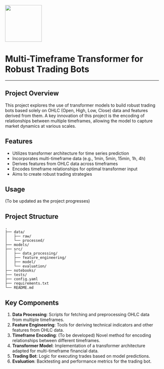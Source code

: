 <img src="https://r2cdn.perplexity.ai/pplx-full-logo-primary-dark%402x.png" class="logo" width="120"/>

# Multi-Timeframe Transformer for Robust Trading Bots

---

## Project Overview

This project explores the use of transformer models to build robust trading bots based solely on OHLC (Open, High, Low, Close) data and features derived from them. A key innovation of this project is the encoding of relationships between multiple timeframes, allowing the model to capture market dynamics at various scales.

## Features

- Utilizes transformer architecture for time series prediction
- Incorporates multi-timeframe data (e.g., 1min, 5min, 15min, 1h, 4h)
- Derives features from OHLC data across timeframes
- Encodes timeframe relationships for optimal transformer input
- Aims to create robust trading strategies


## Usage

(To be updated as the project progresses)

## Project Structure

```
.
├── data/
│   ├── raw/
│   └── processed/
├── models/
├── src/
│   ├── data_processing/
│   ├── feature_engineering/
│   ├── model/
│   └── evaluation/
├── notebooks/
├── tests/
├── config.yaml
├── requirements.txt
└── README.md
```


## Key Components

1. **Data Processing**: Scripts for fetching and preprocessing OHLC data from multiple timeframes.
2. **Feature Engineering**: Tools for deriving technical indicators and other features from OHLC data.
3. **Timeframe Encoding**: (To be developed) Novel method for encoding relationships between different timeframes.
4. **Transformer Model**: Implementation of a transformer architecture adapted for multi-timeframe financial data.
5. **Trading Bot**: Logic for executing trades based on model predictions.
6. **Evaluation**: Backtesting and performance metrics for the trading bot.


